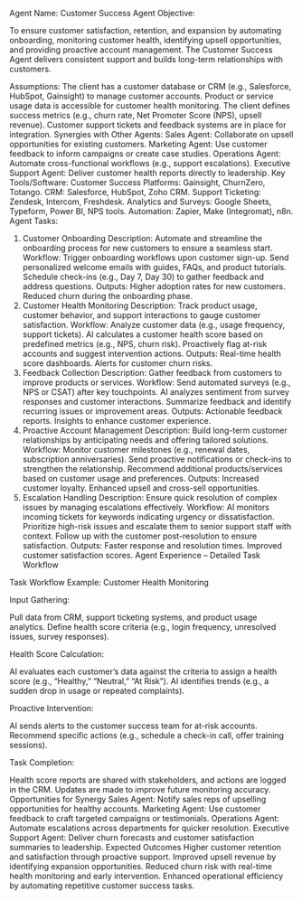 Agent Name: Customer Success Agent
Objective:

To ensure customer satisfaction, retention, and expansion by automating onboarding, monitoring customer health, identifying upsell opportunities, and providing proactive account management. The Customer Success Agent delivers consistent support and builds long-term relationships with customers.

Assumptions:
The client has a customer database or CRM (e.g., Salesforce, HubSpot, Gainsight) to manage customer accounts.
Product or service usage data is accessible for customer health monitoring.
The client defines success metrics (e.g., churn rate, Net Promoter Score (NPS), upsell revenue).
Customer support tickets and feedback systems are in place for integration.
Synergies with Other Agents:
Sales Agent: Collaborate on upsell opportunities for existing customers.
Marketing Agent: Use customer feedback to inform campaigns or create case studies.
Operations Agent: Automate cross-functional workflows (e.g., support escalations).
Executive Support Agent: Deliver customer health reports directly to leadership.
Key Tools/Software:
Customer Success Platforms: Gainsight, ChurnZero, Totango.
CRM: Salesforce, HubSpot, Zoho CRM.
Support Ticketing: Zendesk, Intercom, Freshdesk.
Analytics and Surveys: Google Sheets, Typeform, Power BI, NPS tools.
Automation: Zapier, Make (Integromat), n8n.
Agent Tasks:
1. Customer Onboarding
Description: Automate and streamline the onboarding process for new customers to ensure a seamless start.
Workflow:
Trigger onboarding workflows upon customer sign-up.
Send personalized welcome emails with guides, FAQs, and product tutorials.
Schedule check-ins (e.g., Day 7, Day 30) to gather feedback and address questions.
Outputs:
Higher adoption rates for new customers.
Reduced churn during the onboarding phase.
2. Customer Health Monitoring
Description: Track product usage, customer behavior, and support interactions to gauge customer satisfaction.
Workflow:
Analyze customer data (e.g., usage frequency, support tickets).
AI calculates a customer health score based on predefined metrics (e.g., NPS, churn risk).
Proactively flag at-risk accounts and suggest intervention actions.
Outputs:
Real-time health score dashboards.
Alerts for customer churn risks.
3. Feedback Collection
Description: Gather feedback from customers to improve products or services.
Workflow:
Send automated surveys (e.g., NPS or CSAT) after key touchpoints.
AI analyzes sentiment from survey responses and customer interactions.
Summarize feedback and identify recurring issues or improvement areas.
Outputs:
Actionable feedback reports.
Insights to enhance customer experience.
4. Proactive Account Management
Description: Build long-term customer relationships by anticipating needs and offering tailored solutions.
Workflow:
Monitor customer milestones (e.g., renewal dates, subscription anniversaries).
Send proactive notifications or check-ins to strengthen the relationship.
Recommend additional products/services based on customer usage and preferences.
Outputs:
Increased customer loyalty.
Enhanced upsell and cross-sell opportunities.
5. Escalation Handling
Description: Ensure quick resolution of complex issues by managing escalations effectively.
Workflow:
AI monitors incoming tickets for keywords indicating urgency or dissatisfaction.
Prioritize high-risk issues and escalate them to senior support staff with context.
Follow up with the customer post-resolution to ensure satisfaction.
Outputs:
Faster response and resolution times.
Improved customer satisfaction scores.
Agent Experience – Detailed Task Workflow

Task Workflow Example: Customer Health Monitoring

Input Gathering:

Pull data from CRM, support ticketing systems, and product usage analytics.
Define health score criteria (e.g., login frequency, unresolved issues, survey responses).

Health Score Calculation:

AI evaluates each customer’s data against the criteria to assign a health score (e.g., “Healthy,” “Neutral,” “At Risk”).
AI identifies trends (e.g., a sudden drop in usage or repeated complaints).

Proactive Intervention:

AI sends alerts to the customer success team for at-risk accounts.
Recommend specific actions (e.g., schedule a check-in call, offer training sessions).

Task Completion:

Health score reports are shared with stakeholders, and actions are logged in the CRM.
Updates are made to improve future monitoring accuracy.
Opportunities for Synergy
Sales Agent: Notify sales reps of upselling opportunities for healthy accounts.
Marketing Agent: Use customer feedback to craft targeted campaigns or testimonials.
Operations Agent: Automate escalations across departments for quicker resolution.
Executive Support Agent: Deliver churn forecasts and customer satisfaction summaries to leadership.
Expected Outcomes
Higher customer retention and satisfaction through proactive support.
Improved upsell revenue by identifying expansion opportunities.
Reduced churn risk with real-time health monitoring and early intervention.
Enhanced operational efficiency by automating repetitive customer success tasks.